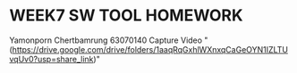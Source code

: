 # WEEK7 SW TOOL HOMEWORK
Yamonporn Chertbamrung 63070140
Capture Video "(https://drive.google.com/drive/folders/1aaqRqGxhlWXnxqCaGeOYN1IZLTUvqUv0?usp=share_link)"
